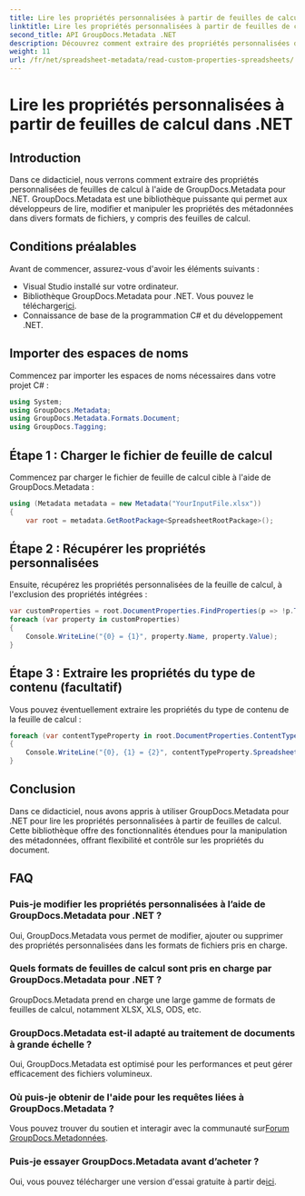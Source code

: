 ```yaml
---
title: Lire les propriétés personnalisées à partir de feuilles de calcul dans .NET
linktitle: Lire les propriétés personnalisées à partir de feuilles de calcul dans .NET
second_title: API GroupDocs.Metadata .NET
description: Découvrez comment extraire des propriétés personnalisées de feuilles de calcul à l'aide de GroupDocs.Metadata pour .NET. Améliorez la manipulation des métadonnées dans vos applications .NET.
weight: 11
url: /fr/net/spreadsheet-metadata/read-custom-properties-spreadsheets/
---
```


# Lire les propriétés personnalisées à partir de feuilles de calcul dans .NET

## Introduction
Dans ce didacticiel, nous verrons comment extraire des propriétés personnalisées de feuilles de calcul à l'aide de GroupDocs.Metadata pour .NET. GroupDocs.Metadata est une bibliothèque puissante qui permet aux développeurs de lire, modifier et manipuler les propriétés des métadonnées dans divers formats de fichiers, y compris des feuilles de calcul.
## Conditions préalables
Avant de commencer, assurez-vous d'avoir les éléments suivants :
- Visual Studio installé sur votre ordinateur.
-  Bibliothèque GroupDocs.Metadata pour .NET. Vous pouvez le télécharger[ici](https://releases.groupdocs.com/metadata/net/).
- Connaissance de base de la programmation C# et du développement .NET.

## Importer des espaces de noms
Commencez par importer les espaces de noms nécessaires dans votre projet C# :
```csharp
using System;
using GroupDocs.Metadata;
using GroupDocs.Metadata.Formats.Document;
using GroupDocs.Tagging;
```
## Étape 1 : Charger le fichier de feuille de calcul
Commencez par charger le fichier de feuille de calcul cible à l'aide de GroupDocs.Metadata :
```csharp
using (Metadata metadata = new Metadata("YourInputFile.xlsx"))
{
    var root = metadata.GetRootPackage<SpreadsheetRootPackage>();
```
## Étape 2 : Récupérer les propriétés personnalisées
Ensuite, récupérez les propriétés personnalisées de la feuille de calcul, à l'exclusion des propriétés intégrées :
```csharp
var customProperties = root.DocumentProperties.FindProperties(p => !p.Tags.Contains(Tags.Document.BuiltIn));
foreach (var property in customProperties)
{
    Console.WriteLine("{0} = {1}", property.Name, property.Value);
}
```
## Étape 3 : Extraire les propriétés du type de contenu (facultatif)
Vous pouvez éventuellement extraire les propriétés du type de contenu de la feuille de calcul :
```csharp
foreach (var contentTypeProperty in root.DocumentProperties.ContentTypeProperties.ToList())
{
    Console.WriteLine("{0}, {1} = {2}", contentTypeProperty.SpreadsheetPropertyType, contentTypeProperty.Name, contentTypeProperty.SpreadsheetPropertyValue);
}
```

## Conclusion
Dans ce didacticiel, nous avons appris à utiliser GroupDocs.Metadata pour .NET pour lire les propriétés personnalisées à partir de feuilles de calcul. Cette bibliothèque offre des fonctionnalités étendues pour la manipulation des métadonnées, offrant flexibilité et contrôle sur les propriétés du document.

## FAQ
### Puis-je modifier les propriétés personnalisées à l’aide de GroupDocs.Metadata pour .NET ?
Oui, GroupDocs.Metadata vous permet de modifier, ajouter ou supprimer des propriétés personnalisées dans les formats de fichiers pris en charge.
### Quels formats de feuilles de calcul sont pris en charge par GroupDocs.Metadata pour .NET ?
GroupDocs.Metadata prend en charge une large gamme de formats de feuilles de calcul, notamment XLSX, XLS, ODS, etc.
### GroupDocs.Metadata est-il adapté au traitement de documents à grande échelle ?
Oui, GroupDocs.Metadata est optimisé pour les performances et peut gérer efficacement des fichiers volumineux.
### Où puis-je obtenir de l'aide pour les requêtes liées à GroupDocs.Metadata ?
 Vous pouvez trouver du soutien et interagir avec la communauté sur[Forum GroupDocs.Metadonnées](https://forum.groupdocs.com/c/metadata/14).
### Puis-je essayer GroupDocs.Metadata avant d’acheter ?
 Oui, vous pouvez télécharger une version d'essai gratuite à partir de[ici](https://releases.groupdocs.com/).